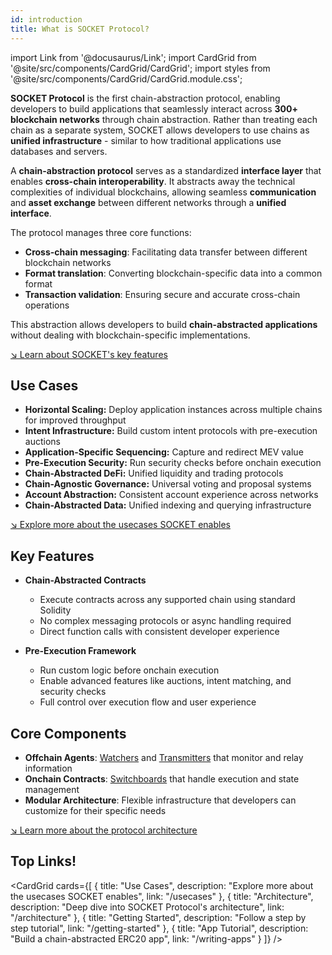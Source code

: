 ```yaml
---
id: introduction
title: What is SOCKET Protocol?
---
```


import Link from '@docusaurus/Link';
import CardGrid from '@site/src/components/CardGrid/CardGrid';
import styles from '@site/src/components/CardGrid/CardGrid.module.css';

**SOCKET Protocol** is the first chain-abstraction protocol, enabling developers to build applications that seamlessly interact across **300+ blockchain networks** through chain abstraction. Rather than treating each chain as a separate system, SOCKET allows developers to use chains as **unified infrastructure** - similar to how traditional applications use databases and servers.

A **chain-abstraction protocol** serves as a standardized **interface layer** that enables **cross-chain interoperability**. It abstracts away the technical complexities of individual blockchains, allowing seamless **communication** and **asset exchange** between different networks through a **unified interface**.

The protocol manages three core functions:
- **Cross-chain messaging**: Facilitating data transfer between different blockchain networks
- **Format translation**: Converting blockchain-specific data into a common format
- **Transaction validation**: Ensuring secure and accurate cross-chain operations

This abstraction allows developers to build **chain-abstracted applications** without dealing with blockchain-specific implementations.

[↘ Learn about SOCKET's key features](/introduction#key-features)

## Use Cases

- **Horizontal Scaling:** Deploy application instances across multiple chains for improved throughput
- **Intent Infrastructure:** Build custom intent protocols with pre-execution auctions
- **Application-Specific Sequencing:** Capture and redirect MEV value
- **Pre-Execution Security:** Run security checks before onchain execution
- **Chain-Abstracted DeFi:** Unified liquidity and trading protocols
- **Chain-Agnostic Governance:** Universal voting and proposal systems
- **Account Abstraction:** Consistent account experience across networks
- **Chain-Abstracted Data:** Unified indexing and querying infrastructure

[↘ Explore more about the usecases SOCKET enables](/usecases)

## Key Features

- **Chain-Abstracted Contracts**
   - Execute contracts across any supported chain using standard Solidity
   - No complex messaging protocols or async handling required
   - Direct function calls with consistent developer experience

- **Pre-Execution Framework**
   - Run custom logic before onchain execution
   - Enable advanced features like auctions, intent matching, and security checks
   - Full control over execution flow and user experience

## Core Components

- **Offchain Agents**: [Watchers](/watchers) and [Transmitters](/transmitters) that monitor and relay information
- **Onchain Contracts**: [Switchboards](/switchboards) that handle execution and state management
- **Modular Architecture**: Flexible infrastructure that developers can customize for their specific needs

[↘ Learn more about the protocol architecture](/architecture)

## Top Links!
<CardGrid cards={[
 {
   title: "Use Cases",
   description: "Explore more about the usecases SOCKET enables",
   link: "/usecases"
 },
 {
   title: "Architecture",
   description: "Deep dive into SOCKET Protocol's architecture",
   link: "/architecture"
 },
 {
   title: "Getting Started",
   description: "Follow a step by step tutorial",
   link: "/getting-started"
 },
 {
   title: "App Tutorial",
   description: "Build a chain-abstracted ERC20 app",
   link: "/writing-apps"
 }
]} />
